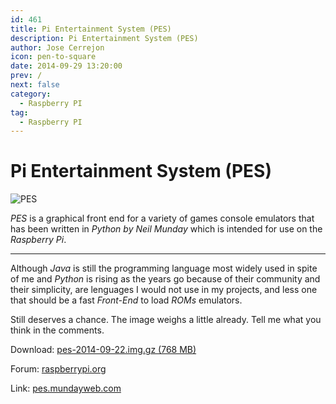 ```yaml
---
id: 461
title: Pi Entertainment System (PES)
description: Pi Entertainment System (PES)
author: Jose Cerrejon
icon: pen-to-square
date: 2014-09-29 13:20:00
prev: /
next: false
category:
  - Raspberry PI
tag:
  - Raspberry PI
---
```


# Pi Entertainment System (PES)

![PES](/images/2014/09/pes.png)

*PES* is a graphical front end for a variety of games console emulators that has been written in *Python by Neil Munday* which is intended for use on the *Raspberry Pi*.

- - -
Although *Java* is still the programming language most widely used in spite of me and *Python* is rising as the years go because of their community and their simplicity, are lenguages I would not use in my projects, and less one that should be a fast *Front-End* to load *ROMs* emulators.

Still deserves a chance. The image weighs a little already. Tell me what you think in the comments.

Download: [pes-2014-09-22.img.gz (768 MB)](http://pes.mundayweb.com/downloads/pes-2014-09-22.img.gz)

Forum: [raspberrypi.org](http://www.raspberrypi.org/forums/viewtopic.php?f=78&t=87921)

Link: [pes.mundayweb.com](http://pes.mundayweb.com/html/index.html)